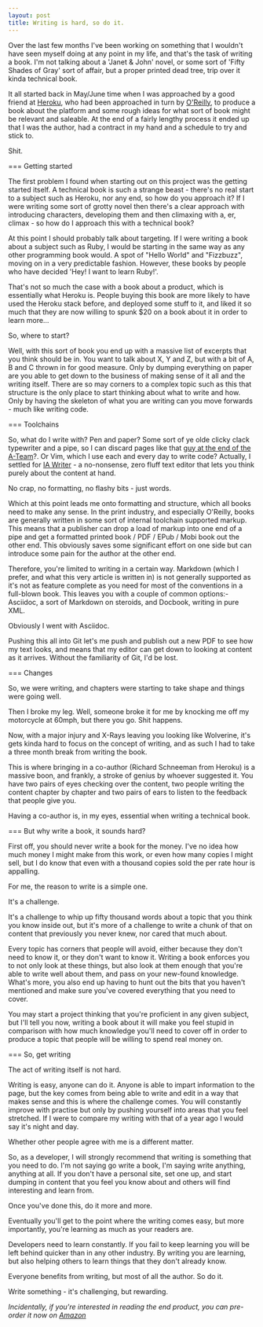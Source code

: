 ```yaml
---
layout: post
title: Writing is hard, so do it.
---
```


Over the last few months I've been working on something that I wouldn't have seen myself doing at any point in my life, and that's the task of writing a book.  I'm not talking about a 'Janet & John' novel, or some sort of 'Fifty Shades of Gray' sort of affair, but a proper printed dead tree, trip over it kinda technical book.

It all started back in May/June time when I was approached by a good friend at [Heroku](http://www.heroku.com), who had been approached in turn by [O'Reilly](http://www.oreilly.com), to produce a book about the platform and some rough ideas for what sort of book might be relevant and saleable.  At the end of a fairly lengthy process it ended up that I was the author, had a contract in my hand and a schedule to try and stick to.

Shit.

=== Getting started

The first problem I found when starting out on this project was the getting started itself.  A technical book is such a strange beast - there's no real start to a subject such as Heroku, nor any end, so how do you approach it?  If I were writing some sort of grotty novel then there's a clear approach with introducing characters, developing them and then climaxing with a, er, climax - so how do I approach this with a technical book?

At this point I should probably talk about targeting.  If I were writing a book about a subject such as Ruby, I would be starting in the same way as any other programming book would. A spot of "Hello World" and "Fizzbuzz",  moving on in a  very predictable fashion.  However, these books by people who have decided 'Hey!  I want to learn Ruby!'.

That's not so much the case with a book about a product, which is essentially what Heroku is.  People buying this book are more likely to have used the Heroku stack before, and deployed some stuff to it, and liked it so much that they are now willing to spunk $20 on a book about it in order to learn more…

So, where to start?

Well, with this sort of book you end up with a massive list of excerpts that you think should be in.  You want to talk about X, Y and Z, but with a bit of A, B and C thrown in for good measure.  Only by dumping everything on paper are you able to get down to the business of making sense of it all and the writing itself.  There are so may corners to a complex topic such as this that structure is the only place to start thinking about what to write and how.  Only by having the skeleton of what you are writing can you move forwards - much like writing code.

=== Toolchains

So, what do I write with?  Pen and paper? Some sort of ye olde clicky clack typewriter and a pipe, so I can discard pages like that [guy at the end of the A-Team](http://youtu.be/4ohE2e7le-Y)?. Or Vim, which I use each and every day to write code?  Actually, I settled for [IA Writer](http://www.iawriter.com/) - a no-nonsense, zero fluff text editor that lets you think purely about the content at hand.  

No crap, no formatting, no flashy bits - just words.

Which at this point leads me onto formatting and structure, which all books need to make any sense.  In the print industry, and especially O'Reilly, books are generally written in some sort of internal toolchain supported markup.  This means that a publisher can drop a load of markup into one end of a pipe and get a formatted printed book / PDF / EPub / Mobi book out the other end.  This obviously saves some significant effort on one side but can introduce some pain for the author at the other end.

Therefore, you're limited to writing in a certain way.  Markdown (which I prefer, and what this very article is written in) is not generally supported as it's not as feature complete as you need for most of the conventions in a full-blown book.  This leaves you with a couple of common options:- Asciidoc, a sort of Markdown on steroids, and Docbook, writing in pure XML.

Obviously I went with Asciidoc.

Pushing this all into Git let's me push and publish out a new PDF to see how my text looks, and means that my editor can get down to looking at content as it arrives.  Without the familiarity of Git, I'd be lost.

=== Changes

So, we were writing, and chapters were starting to take shape and things were going well.

Then I broke my leg.  Well, someone broke it for me by knocking me off my motorcycle at 60mph, but there you go.  Shit happens.

Now, with a major injury and X-Rays leaving you looking like Wolverine, it's gets kinda hard to focus on the concept of writing, and as such I had to take a three month break from writing the book.  

This is where bringing in a co-author (Richard Schneeman from Heroku) is a massive boon, and frankly, a stroke of genius by whoever suggested it.  You have two pairs of eyes checking over the content, two people writing the content chapter by chapter and two pairs of ears to listen to the feedback that people give you.  

Having a co-author is, in my eyes, essential when writing a technical book.

=== But why write a book, it sounds hard?

First off, you should never write a book for the money.  I've no idea how much money I might make from this work, or even how many copies I might sell, but I do know that even with a thousand copies sold the per rate hour is appalling.  

For me, the reason to write is a simple one.  

It's a challenge.  

It's a challenge to whip up fifty thousand words about a topic that you think you know inside out, but it's more of a challenge to write a chunk of that on content that previously you never knew, nor cared that much about.  

Every topic has corners that people will avoid, either because they don't need to know it, or they don't want to know it.  Writing a book enforces you to not only look at these things, but also look at them enough that you're able to write well about them, and pass on your new-found knowledge.  What's more, you also end up having to hunt out the bits that you haven't mentioned and make sure you've covered everything that you need to cover.  

You may start a project thinking that you're proficient in any given subject, but I'll tell you now, writing a book about it will make you feel stupid in comparison with how much knowledge you'll need to cover off in order to produce a topic that people will be willing to spend real money on.

=== So, get writing

The act of writing itself is not hard.

Writing is easy, anyone can do it.  Anyone is able to impart information to the page, but the key comes from being able to write and edit in a way that makes sense and this is where the challenge comes.  You will constantly improve with practise but only by pushing yourself into areas that you feel stretched.  If I were to compare my writing with that of a year ago I would say it's night and day.  

Whether other people agree with me is a different matter.

So, as a developer, I will strongly recommend that writing is something that you need to do.  I'm not saying go write a book, I'm saying write anything, anything at all.  If you don't have a personal site, set one up, and start dumping in content that you feel you know about and others will find interesting and learn from.  

Once you've done this, do it more and more. 

Eventually you'll get to the point where the writing comes easy, but more importantly, you're learning as much as your readers are.

Developers need to learn constantly.  If you fail to keep learning you will be left behind quicker than in any other industry.  By writing you are learning, but also helping others to learn things that they don't already know.

Everyone benefits from writing, but most of all the author.  So do it.  

Write something - it's challenging, but rewarding.

*Incidentally, if you're interested in reading the end product, you can pre-order it now on [Amazon](http://www.amazon.co.uk/gp/product/144934139X/ref=as_li_tf_tl?ie=UTF8&camp=1634&creative=6738&creativeASIN=144934139X&linkCode=as2&tag=neilmidd-21)*
